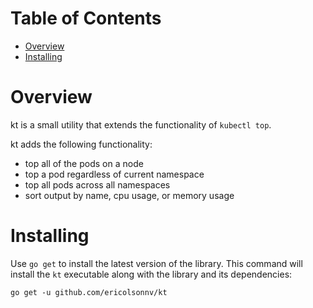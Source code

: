 # Table of Contents

- [Overview](#overview)
- [Installing](#installing)

# Overview
kt is a small utility that extends the functionality of `kubectl top`.

kt adds the following functionality:
* top all of the pods on a node
* top a pod regardless of current namespace
* top all pods across all namespaces
* sort output by name, cpu usage, or memory usage

# Installing
Use `go get` to install the latest version of the library. This command will
install the `kt` executable along with the library and its dependencies:

    go get -u github.com/ericolsonnv/kt


